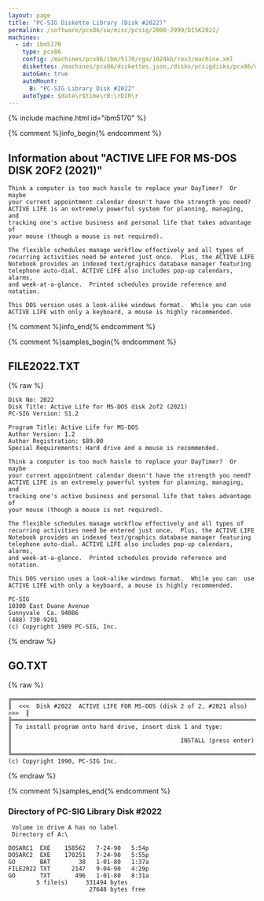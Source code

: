 ```yaml
---
layout: page
title: "PC-SIG Diskette Library (Disk #2022)"
permalink: /software/pcx86/sw/misc/pcsig/2000-2999/DISK2022/
machines:
  - id: ibm5170
    type: pcx86
    config: /machines/pcx86/ibm/5170/cga/1024kb/rev3/machine.xml
    diskettes: /machines/pcx86/diskettes.json,/disks/pcsigdisks/pcx86/diskettes.json
    autoGen: true
    autoMount:
      B: "PC-SIG Library Disk #2022"
    autoType: $date\r$time\rB:\rDIR\r
---
```


{% include machine.html id="ibm5170" %}

{% comment %}info_begin{% endcomment %}

## Information about "ACTIVE LIFE FOR MS-DOS DISK 2OF2 (2021)"

    Think a computer is too much hassle to replace your DayTimer?  Or maybe
    your current appointment calendar doesn't have the strength you need?
    ACTIVE LIFE is an extremely powerful system for planning, managing, and
    tracking one's active business and personal life that takes advantage of
    your mouse (though a mouse is not required).
    
    The flexible schedules manage workflow effectively and all types of
    recurring activities need be entered just once.  Plus, the ACTIVE LIFE
    Notebook provides an indexed text/graphics database manager featuring
    telephone auto-dial. ACTIVE LIFE also includes pop-up calendars, alarms,
    and week-at-a-glance.  Printed schedules provide reference and notation.
    
    This DOS version uses a look-alike windows format.  While you can use
    ACTIVE LIFE with only a keyboard, a mouse is highly recommended.
{% comment %}info_end{% endcomment %}

{% comment %}samples_begin{% endcomment %}

## FILE2022.TXT

{% raw %}
```
Disk No: 2022                                                           
Disk Title: Active Life for MS-DOS disk 2of2 (2021)                     
PC-SIG Version: S1.2                                                    
                                                                        
Program Title: Active Life for MS-DOS                                   
Author Version: 1.2                                                     
Author Registration: $89.00                                             
Special Requirements: Hard drive and a mouse is recommended.            
                                                                        
Think a computer is too much hassle to replace your DayTimer?  Or maybe 
your current appointment calendar doesn't have the strength you need?   
ACTIVE LIFE is an extremely powerful system for planning, managing, and 
tracking one's active business and personal life that takes advantage of
your mouse (though a mouse is not required).                            
                                                                        
The flexible schedules manage workflow effectively and all types of     
recurring activities need be entered just once.  Plus, the ACTIVE LIFE  
Notebook provides an indexed text/graphics database manager featuring   
telephone auto-dial. ACTIVE LIFE also includes pop-up calendars, alarms,
and week-at-a-glance.  Printed schedules provide reference and notation.
                                                                        
This DOS version uses a look-alike windows format.  While you can  use  
ACTIVE LIFE with only a keyboard, a mouse is highly recommended.        
                                                                        
PC-SIG                                                                  
1030D East Duane Avenue                                                 
Sunnyvale  Ca. 94086                                                    
(408) 730-9291                                                          
(c) Copyright 1989 PC-SIG, Inc.                                         
```
{% endraw %}

## GO.TXT

{% raw %}
```
╔═════════════════════════════════════════════════════════════════════════╗
║  <<<  Disk #2022  ACTIVE LIFE FOR MS-DOS (disk 2 of 2, #2021 also) >>>  ║
╠═════════════════════════════════════════════════════════════════════════╣
║ To install program onto hard drive, insert disk 1 and type:             ║
║                                                INSTALL (press enter)    ║
╚═════════════════════════════════════════════════════════════════════════╝
(c) Copyright 1990, PC-SIG Inc.
```
{% endraw %}

{% comment %}samples_end{% endcomment %}

### Directory of PC-SIG Library Disk #2022

     Volume in drive A has no label
     Directory of A:\

    DOSARC1  EXE    158562   7-24-90   5:54p
    DOSARC2  EXE    170251   7-24-90   5:55p
    GO       BAT        38   1-01-80   1:37a
    FILE2022 TXT      2147   9-04-90   4:29p
    GO       TXT       496   1-01-80   8:31a
            5 file(s)     331494 bytes
                           27648 bytes free
